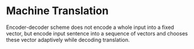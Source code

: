 # Machine Translation 
Encoder-decoder scheme does not encode a whole input into a fixed vector, but encode input sentence into a sequence of vectors and chooses these vector adaptively while decoding translation. 

